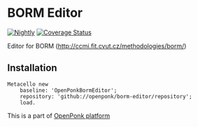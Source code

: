 # BORM Editor
[![Nightly](https://github.com/OpenPonk/borm-editor/actions/workflows/nightly.yml/badge.svg)](https://github.com/OpenPonk/borm-editor/actions/workflows/nightly.yml)  [![Coverage Status](https://coveralls.io/repos/github/OpenPonk/borm-editor/badge.svg?branch=master)](https://coveralls.io/github/OpenPonk/borm-editor?branch=master)

Editor for BORM (http://ccmi.fit.cvut.cz/methodologies/borm/)

## Installation

```smalltalk
Metacello new
	baseline: 'OpenPonkBormEditor';
	repository: 'github://openponk/borm-editor/repository';
	load.
```

This is a part of [OpenPonk platform](https://openponk.org)
